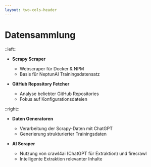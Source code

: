 ```yaml
---
layout: two-cols-header
---
```


# Datensammlung

::left::

- **Scrapy Scraper**

  - Webscraper für Docker & NPM
  - Basis für NeptunAI Trainingsdatensatz

- **GitHub Repository Fetcher**
  - Analyse beliebter GitHub Repositories
  - Fokus auf Konfigurationsdateien

::right::

- **Daten Generatoren**

  - Verarbeitung der Scrapy-Daten mit ChatGPT
  - Generierung strukturierter Trainingsdaten

- **AI Scraper**
  - Nutzung von crawl4ai (ChatGPT für Extraktion) und firecrawl
  - Intelligente Extraktion relevanter Inhalte
